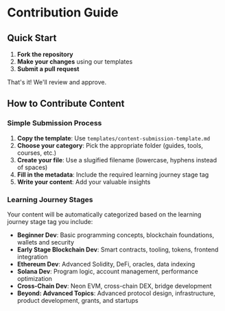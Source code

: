 # Contribution Guide

## Quick Start

1. **Fork the repository**
2. **Make your changes** using our templates
3. **Submit a pull request**

That's it! We'll review and approve.

## How to Contribute Content

### Simple Submission Process

1. **Copy the template**: Use `templates/content-submission-template.md`
2. **Choose your category**: Pick the appropriate folder (guides, tools, courses, etc.)
3. **Create your file**: Use a slugified filename (lowercase, hyphens instead of spaces)
4. **Fill in the metadata**: Include the required learning journey stage tag
5. **Write your content**: Add your valuable insights

### Learning Journey Stages

Your content will be automatically categorized based on the learning journey stage tag you include:

- **Beginner Dev**: Basic programming concepts, blockchain foundations, wallets and security
- **Early Stage Blockchain Dev**: Smart contracts, tooling, tokens, frontend integration  
- **Ethereum Dev**: Advanced Solidity, DeFi, oracles, data indexing
- **Solana Dev**: Program logic, account management, performance optimization
- **Cross-Chain Dev**: Neon EVM, cross-chain DEX, bridge development
- **Beyond: Advanced Topics**: Advanced protocol design, infrastructure, product development, grants, and startups


